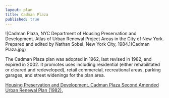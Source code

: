 ```yaml
---
layout: plan
title: Cadman Plaza
published: true
---
```


![Cadman Plaza, NYC Department of Housing Preservation and Development. Atlas of Urban Renewal Project Areas in the City of New York. Prepared and edited by Nathan Sobel. New York City, 1984.](Cadman Plaza.jpg)

The Cadman Plaza plan was adopted in 1962, last revised in 1982, and expired in 2002. It promotes uses including residential (either rehabilitated or cleared and redeveloped), retail commercial, recreational areas, parking garages, and street widenings for the plan area.

[Housing Preservation and Development, Cadman Plaza Second Amended Urban Renewal Plan (1982).](https://www.nyc.gov/assets/hpd/downloads/pdfs/services/cadman-plaza-second-amended-urp.pdf)

